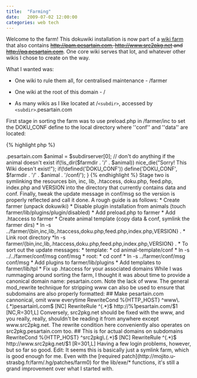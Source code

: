 ```yaml
---
title:  "Farming"
date:   2009-07-02 12:00:00
categories: web tech
---
```


Welcome to the farm! This dokuwiki installation is now part of a [wiki farm](https://en.wikipedia.org/wiki/Wiki_hosting_service) that also contains <span style="text-decoration: line-through;">http://pam.pesartain.com, http://www.src2pkg.net and http://pq.pesartain.com</span>. One core wiki serves that lot, and whatever other wikis I chose to create on the way.

What I wanted was:

*  One wiki to rule them all, for centralised maintenance - /farmer

*  One wiki at the root of this domain - /

*  As many wikis as I like located at /`<subdir>`, accessed by `<subdir>`.pesartain.com

First stage in sorting the farm was to use preload.php in /farmer/inc to set the DOKU_CONF define to the local directory where ''conf'' and ''data'' are located:

{% highlight php %}
<?php
/**
 * This overwrites the DOKU_CONF. Each farm gets its own configuration and data directory.
 */
 
$domain = 'pesartain';
$farmer = 'www';
$farmdir = '/home/myuser/www';

// Extract the root of the subdomain:
// subdir-ectomy!
$subdirserver = explode(".",$_SERVER['SERVER_NAME']);

// This is a bit of a hack for src2pkg.net
if (($subdirserver[1] == "src2pkg") || ($subdirserver[0] == "src2pkg")) {
	if(!defined('DOKU_CONF')) define('DOKU_CONF', $farmdir . '/src2pkg/conf/');
	return;
}

// This is the second of these hacks for the root directory
if (($subdirserver[0] == $domain) || ($subdirserver[0] == $farmer)) {
	if(!defined('DOKU_CONF')) define('DOKU_CONF', $farmdir . '/conf/');
	return;
} else {
	// This is an animal accessed by <subdir>.pesartain.com
	$animal = $subdirserver[0];

	// don't do anything if the animal doesn't exist
	if(!is_dir($farmdir . '/' . $animal)) nice_die("Sorry! This Wiki doesn't exist!");

	if(!defined('DOKU_CONF')) define('DOKU_CONF', $farmdir . '/' . $animal . '/conf/');
}
{% endhighlight %}

Stage two is symlinking the resources bin, inc, lib, .htaccess, doku.php, feed.php, index.php and VERSION into the directory that currently contains data and conf.

Finally, tweak the update message in conf/msg so the version is properly reflected and call it done.

A rough guide is as follows:

*  Create farmer (unpack dokuwiki)

*  Disable plugin installation from animals (touch farmer/lib/plugins/plugin/disabled)

*  Add preload.php to farmer

*  Add .htaccess to farmer

*  Create animal template (copy data & conf, symlink the farmer dirs)
    * ln -s ../farmer/{bin,inc,lib,.htaccess,doku.php,feed.php,index.php,VERSION} .

*  Link root directory
    *ln -s farmer/{bin,inc,lib,.htaccess,doku.php,feed.php,index.php,VERSION} .

*  To sort out the update messages:
    * template:
      * cd animal-template/conf
      * ln -s ../../farmer/conf/msg conf/msg
    * root:	
      * cd conf
      * ln -s ../farmer/conf/msg conf/msg

*  Add plugins to farmer/lib/plugins

*  Add templates to farmer/lib/tpl

*  Fix up .htaccess for your associated domains

While I was rummaging around sorting the farm, I thought it was about time to provide a canonical domain name: pesartain.com. Note the lack of www. The general mod_rewrite technique for stripping www can also be used to ensure that subdomains are also properly formatted:

	
	## Make pesartain.com cannonical, omit www everytime
	RewriteCond %{HTTP_HOST}             ^www\.(.*)pesartain\.com$ [NC]
	RewriteRule ^(.*)$                   http://%1pesartain.com/$1 [NC,R=301,L]


Conversely, src2pkg.net should be fixed with the www, and you really, really, shouldn't be reading it from anywhere except www.src2pkg.net. The rewrite condition here conveniently also operates on src2pkg.pesartain.com too.

	
	## This is for actual domains on subdomains
	RewriteCond %{HTTP_HOST}              ^src2pkg\.(.*)$ [NC]
	RewriteRule ^(.*)$                    http://www.src2pkg.net/$1 [R=301,L]


Having a few login problems, however, but so far so good.

Edit: It seems this is basically just a symlink farm, which is good enough for me. Even with the [required patch](http://mojito.u-strasbg.fr/farm/.hg/patches/farm0) for the lib/exe/* functions, it's still a grand improvement over what I started with.
